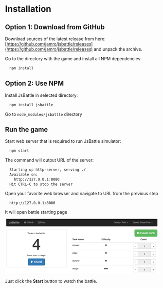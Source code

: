 # Installation


## Option 1: Download from GitHub

Download sources of the latest release from here: [https://github.com/jamro/jsbattle/releases](https://github.com/jamro/jsbattle/releases) and unpack the archive.

Go to the directory with the game and install all NPM dependencies:

```bash
  npm install
```

## Option 2: Use NPM

Install JsBattle in selected directory:

```bash
  npm install jsbattle
```

Go to `node_modules/jsbattle` directory

## Run the game

Start web server that is required to run JsBattle simulator:

```bash
  npm start
```

The command will output URL of the server:

```
  Starting up http-server, serving ./
  Available on:
    http://127.0.0.1:8080
  Hit CTRL-C to stop the server
```

Open your favorite web browser and navigate to URL from the previous step

```
  http://127.0.0.1:8080
```

It will open battle starting page

![alt text](/docs/img/start_screen_001.png)

Just click the **Start** button to watch the battle.
